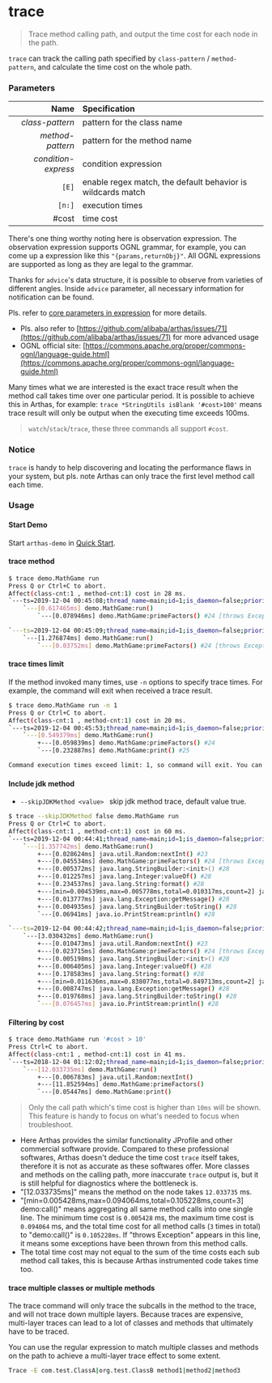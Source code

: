 trace
=====

> Trace method calling path, and output the time cost for each node in the path.

`trace` can track the calling path specified by `class-pattern` / `method-pattern`, and calculate the time cost on the whole path.

### Parameters

|Name|Specification|
|---:|:---|
|*class-pattern*|pattern for the class name|
|*method-pattern*|pattern for the method name|
|*condition-express*|condition expression|
|`[E]`|enable regex match, the default behavior is wildcards match|
|`[n:]`|execution times|
|#cost|time cost|

There's one thing worthy noting here is observation expression. The observation expression supports OGNL grammar, for example, you can come up a expression like this `"{params,returnObj}"`. All OGNL expressions are supported as long as they are legal to the grammar.

Thanks for `advice`'s data structure, it is possible to observe from varieties of different angles. Inside `advice` parameter, all necessary information for notification can be found.

Pls. refer to [core parameters in expression](advice-class.md) for more details.
* Pls. also refer to [https://github.com/alibaba/arthas/issues/71](https://github.com/alibaba/arthas/issues/71) for more advanced usage
* OGNL official site: [https://commons.apache.org/proper/commons-ognl/language-guide.html](https://commons.apache.org/proper/commons-ognl/language-guide.html)

Many times what we are interested is the exact trace result when the method call takes time over one particular period. It is possible to achieve this in Arthas, for example: `trace *StringUtils isBlank '#cost>100'` means trace result will only be output when the executing time exceeds 100ms.


> `watch`/`stack`/`trace`, these three commands all support `#cost`.

### Notice

`trace` is handy to help discovering and locating the performance flaws in your system, but pls. note Arthas can only trace the first level method call each time.

### Usage

#### Start Demo

Start `arthas-demo` in [Quick Start](quick-start.md).

#### trace method

```bash
$ trace demo.MathGame run
Press Q or Ctrl+C to abort.
Affect(class-cnt:1 , method-cnt:1) cost in 28 ms.
`---ts=2019-12-04 00:45:08;thread_name=main;id=1;is_daemon=false;priority=5;TCCL=sun.misc.Launcher$AppClassLoader@3d4eac69
    `---[0.617465ms] demo.MathGame:run()
        `---[0.078946ms] demo.MathGame:primeFactors() #24 [throws Exception]

`---ts=2019-12-04 00:45:09;thread_name=main;id=1;is_daemon=false;priority=5;TCCL=sun.misc.Launcher$AppClassLoader@3d4eac69
    `---[1.276874ms] demo.MathGame:run()
        `---[0.03752ms] demo.MathGame:primeFactors() #24 [throws Exception]
```


#### trace times limit

If the method invoked many times, use `-n` options to specify trace times. For example, the command will exit when received a trace result.

```bash
$ trace demo.MathGame run -n 1
Press Q or Ctrl+C to abort.
Affect(class-cnt:1 , method-cnt:1) cost in 20 ms.
`---ts=2019-12-04 00:45:53;thread_name=main;id=1;is_daemon=false;priority=5;TCCL=sun.misc.Launcher$AppClassLoader@3d4eac69
    `---[0.549379ms] demo.MathGame:run()
        +---[0.059839ms] demo.MathGame:primeFactors() #24
        `---[0.232887ms] demo.MathGame:print() #25

Command execution times exceed limit: 1, so command will exit. You can set it with -n option.
```

#### Include jdk method

* `--skipJDKMethod <value> `   skip jdk method trace, default value true.

```bash
$ trace --skipJDKMethod false demo.MathGame run
Press Q or Ctrl+C to abort.
Affect(class-cnt:1 , method-cnt:1) cost in 60 ms.
`---ts=2019-12-04 00:44:41;thread_name=main;id=1;is_daemon=false;priority=5;TCCL=sun.misc.Launcher$AppClassLoader@3d4eac69
    `---[1.357742ms] demo.MathGame:run()
        +---[0.028624ms] java.util.Random:nextInt() #23
        +---[0.045534ms] demo.MathGame:primeFactors() #24 [throws Exception]
        +---[0.005372ms] java.lang.StringBuilder:<init>() #28
        +---[0.012257ms] java.lang.Integer:valueOf() #28
        +---[0.234537ms] java.lang.String:format() #28
        +---[min=0.004539ms,max=0.005778ms,total=0.010317ms,count=2] java.lang.StringBuilder:append() #28
        +---[0.013777ms] java.lang.Exception:getMessage() #28
        +---[0.004935ms] java.lang.StringBuilder:toString() #28
        `---[0.06941ms] java.io.PrintStream:println() #28

`---ts=2019-12-04 00:44:42;thread_name=main;id=1;is_daemon=false;priority=5;TCCL=sun.misc.Launcher$AppClassLoader@3d4eac69
    `---[3.030432ms] demo.MathGame:run()
        +---[0.010473ms] java.util.Random:nextInt() #23
        +---[0.023715ms] demo.MathGame:primeFactors() #24 [throws Exception]
        +---[0.005198ms] java.lang.StringBuilder:<init>() #28
        +---[0.006405ms] java.lang.Integer:valueOf() #28
        +---[0.178583ms] java.lang.String:format() #28
        +---[min=0.011636ms,max=0.838077ms,total=0.849713ms,count=2] java.lang.StringBuilder:append() #28
        +---[0.008747ms] java.lang.Exception:getMessage() #28
        +---[0.019768ms] java.lang.StringBuilder:toString() #28
        `---[0.076457ms] java.io.PrintStream:println() #28
```

#### Filtering by cost

```bash
$ trace demo.MathGame run '#cost > 10'
Press Ctrl+C to abort.
Affect(class-cnt:1 , method-cnt:1) cost in 41 ms.
`---ts=2018-12-04 01:12:02;thread_name=main;id=1;is_daemon=false;priority=5;TCCL=sun.misc.Launcher$AppClassLoader@3d4eac69
    `---[12.033735ms] demo.MathGame:run()
        +---[0.006783ms] java.util.Random:nextInt()
        +---[11.852594ms] demo.MathGame:primeFactors()
        `---[0.05447ms] demo.MathGame:print()
```

> Only the call path which's time cost is higher than `10ms` will be shown. This feature is handy to focus on what's needed to focus when troubleshoot.

* Here Arthas provides the similar functionality JProfile and other commercial software provide. Compared to these professional softwares, Arthas doesn't deduce the time cost `trace` itself takes, therefore it is not as accurate as these softwares offer. More classes and methods on the calling path, more inaccurate `trace` output is, but it is still helpful for diagnostics where the bottleneck is.
* "[12.033735ms]" means the method on the node takes `12.033735` ms.
* "[min=0.005428ms,max=0.094064ms,total=0.105228ms,count=3] demo:call()" means aggregating all same method calls into one single line. The minimum time cost is `0.005428` ms, the maximum time cost is `0.094064` ms, and the total time cost for all method calls (`3` times in total) to "demo:call()" is `0.105228ms`. If "throws Exception" appears in this line, it means some exceptions have been thrown from this method calls.
* The total time cost may not equal to the sum of the time costs each sub method call takes, this is because Arthas instrumented code takes time too.


#### trace multiple classes or multiple methods

The trace command will only trace the subcalls in the method to the trace, and will not trace down multiple layers. Because traces are expensive, multi-layer traces can lead to a lot of classes and methods that ultimately have to be traced.

You can use the regular expression to match multiple classes and methods on the path to achieve a multi-layer trace effect to some extent.

```bash
Trace -E com.test.ClassA|org.test.ClassB method1|method2|method3
```